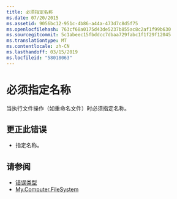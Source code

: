 ```yaml
---
title: 必须指定名称
ms.date: 07/20/2015
ms.assetid: 9056bc12-951c-4b86-a44a-473d7c8d5f75
ms.openlocfilehash: 763cf68a0175d43de5237b855ac8c2af1f99b630
ms.sourcegitcommit: 5c1abeec15fbddcc7dbaa729fabc1f1f29f12045
ms.translationtype: MT
ms.contentlocale: zh-CN
ms.lasthandoff: 03/15/2019
ms.locfileid: "58018063"
---
```

# <a name="you-must-specify-a-name"></a>必须指定名称
当执行文件操作（如重命名文件）时必须指定名称。  
  
## <a name="to-correct-this-error"></a>更正此错误  
  
-   指定名称。  
  
## <a name="see-also"></a>请参阅

- [错误类型](../../visual-basic/programming-guide/language-features/error-types.md)
- [My.Computer.FileSystem](xref:Microsoft.VisualBasic.FileIO.FileSystem)
